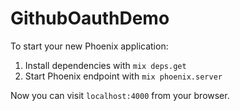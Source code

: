 # GithubOauthDemo

To start your new Phoenix application:

1. Install dependencies with `mix deps.get`
2. Start Phoenix endpoint with `mix phoenix.server`

Now you can visit `localhost:4000` from your browser.
